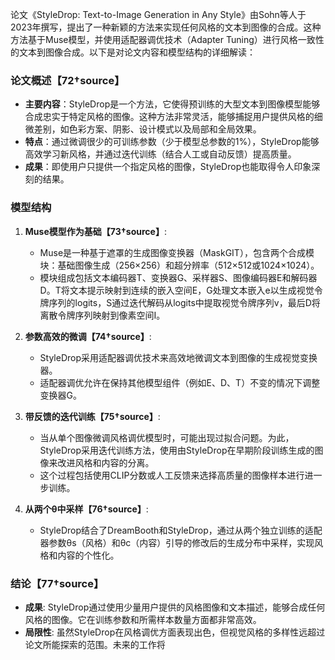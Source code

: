 论文《StyleDrop: Text-to-Image Generation in Any Style》由Sohn等人于2023年撰写，提出了一种新颖的方法来实现任何风格的文本到图像的合成。这种方法基于Muse模型，并使用适配器调优技术（Adapter Tuning）进行风格一致性的文本到图像合成。以下是对论文内容和模型结构的详细解读：

### 论文概述【72†source】

- **主要内容**：StyleDrop是一个方法，它使得预训练的大型文本到图像模型能够合成忠实于特定风格的图像。这种方法非常灵活，能够捕捉用户提供风格的细微差别，如色彩方案、阴影、设计模式以及局部和全局效果。
- **特点**：通过微调很少的可训练参数（少于模型总参数的1%），StyleDrop能够高效学习新风格，并通过迭代训练（结合人工或自动反馈）提高质量。
- **成果**：即使用户只提供一个指定风格的图像，StyleDrop也能取得令人印象深刻的结果。

### 模型结构

1. **Muse模型作为基础【73†source】**:

   - Muse是一种基于遮罩的生成图像变换器（MaskGIT），包含两个合成模块：基础图像生成（256×256）和超分辨率（512×512或1024×1024）。
   - 模块组成包括文本编码器T、变换器G、采样器S、图像编码器E和解码器D。T将文本提示映射到连续的嵌入空间E，G处理文本嵌入e以生成视觉令牌序列的logits，S通过迭代解码从logits中提取视觉令牌序列v，最后D将离散令牌序列映射到像素空间I。
2. **参数高效的微调【74†source】**:

   - StyleDrop采用适配器调优技术来高效地微调文本到图像的生成视觉变换器。
   - 适配器调优允许在保持其他模型组件（例如E、D、T）不变的情况下调整变换器G。
3. **带反馈的迭代训练【75†source】**:

   - 当从单个图像微调风格调优模型时，可能出现过拟合问题。为此，StyleDrop采用迭代训练方法，使用由StyleDrop在早期阶段训练生成的图像来改进风格和内容的分离。
   - 这个过程包括使用CLIP分数或人工反馈来选择高质量的图像样本进行进一步训练。
4. **从两个θ中采样【76†source】**:

   - StyleDrop结合了DreamBooth和StyleDrop，通过从两个独立训练的适配器参数θs（风格）和θc（内容）引导的修改后的生成分布中采样，实现风格和内容的个性化。

### 结论【77†source】

- **成果**: StyleDrop通过使用少量用户提供的风格图像和文本描述，能够合成任何风格的图像。它在训练参数和所需样本数量方面都非常高效。
- **局限性**: 虽然StyleDrop在风格调优方面表现出色，但视觉风格的多样性远超过论文所能探索的范围。未来的工作将

